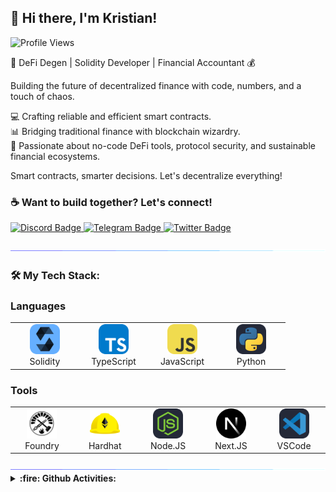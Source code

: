 ## 👋 Hi there, I'm Kristian!
![Profile Views](https://komarev.com/ghpvc/?username=kristianism)

👾 DeFi Degen | Solidity Developer | Financial Accountant 💰

Building the future of decentralized finance with code, numbers, and a touch of chaos.

💻 Crafting reliable and efficient smart contracts.<br>
📊 Bridging traditional finance with blockchain wizardry.<br>
🚀 Passionate about no-code DeFi tools, protocol security, and sustainable financial ecosystems.<br>

Smart contracts, smarter decisions. Let's decentralize everything!

### :coffee: Want to build together? Let's connect!

<div id="badges">
  <a href="https://discord.com/users/iamkristian">
    <img src="https://img.shields.io/badge/Discord-7289DA?style=for-the-badge&logo=discord&logoColor=white" alt="Discord Badge"/>
  </a>
  <a href="https://t.me/thisiskristian">
    <img src="https://img.shields.io/badge/Telegram-blue?style=for-the-badge&logo=telegram&logoColor=white" alt="Telegram Badge"/>
  </a>
  <a href="https://x.com/0xKristianity">
    <img src="https://img.shields.io/badge/Twitter-black?style=for-the-badge&logo=x&logoColor=white" alt="Twitter Badge"/>
  </a>
</div><br>

<img src="./img/linebreak.gif">

### :hammer_and_wrench: My Tech Stack:

### Languages
<table>
  <tr>
    <td align="center" width="96">
      <img src="./img/Solidity.svg" width="48" height="48" alt="Solidity"/>
      <br>Solidity
    </td>
    <td align="center" width="96">
      <img src="./img/TypeScript.svg" width="48" height="48" alt="TypeScript"/>
      <br>TypeScript
    </td>
    <td align="center" width="96">
      <img src="./img/JavaScript.svg" width="48" height="48" alt="JavaScript"/>
      <br>JavaScript
    </td>
    <td align="center" width="96">
      <img src="./img/Python-Dark.svg" width="48" height="48" alt="Python"/>
      <br>Python
    </td>
  </tr>
</table>

### Tools
<table>
  <tr>
    <td align="center" width="96">
      <img src="./img/foundry.png" width="48" alt="Foundry"/>
      <br>Foundry
    </td>    
    <td align="center" width="96">
      <img src="./img/hardhat-original.svg" width="48" height="48" alt="Hardhat"/>
      <br>Hardhat
    </td>
    <td align="center" width="96">
      <img src="./img/NodeJS-Dark.svg" width="48" height="48" alt="NodeJS"/>
      <br>Node.JS
    </td>
    <td align="center" width="96">
      <img src="./img/nextjs-original.svg" width="48" height="48" alt="NextJS"/>
      <br>Next.JS
    </td>
    <td align="center" width="96">
      <img src="./img/VSCode-Dark.svg" width="48" height="48" alt="VSCode"/>
      <br>VSCode
    </td>
  </tr>
</table>
<img src="./img/linebreak.gif">

<details>
  <br>
  <summary><b> :fire: Github Activities:</b></summary>
  <img src="https://github-readme-stats.vercel.app/api?username=kristianism&show_icons=true&theme=dark"> 
</details>
